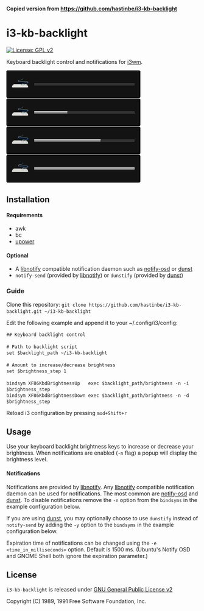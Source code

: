 #### Copied version from https://github.com/hastinbe/i3-kb-backlight



i3-kb-backlight
=========
[![License: GPL v2](https://img.shields.io/badge/License-GPL%20v2-blue.svg)][license]

Keyboard backlight control and notifications for [i3wm].

![](example.png)

## Installation

#### Requirements
* awk
* bc
* [upower]

#### Optional
* A [libnotify] compatible notification daemon such as [notify-osd] or [dunst]
* `notify-send` (provided by [libnotify]) or `dunstify` (provided by [dunst])

### Guide
Clone this repository: `git clone https://github.com/hastinbe/i3-kb-backlight.git ~/i3-kb-backlight`

Edit the following example and append it to your ~/.config/i3/config:

```
## Keyboard backlight control

# Path to backlight script
set $backlight_path ~/i3-kb-backlight

# Amount to increase/decrease brightness
set $brightness_step 1

bindsym XF86KbdBrightnessUp   exec $backlight_path/brightness -n -i $brightness_step
bindsym XF86KbdBrightnessDown exec $backlight_path/brightness -n -d $brightness_step
```
Reload i3 configuration by pressing `mod+Shift+r`

## Usage
Use your keyboard backlight brightness keys to increase or decrease your brightness. When notifications are enabled (`-n` flag) a popup will display the brightness level.

#### Notifications
Notifications are provided by [libnotify]. Any [libnotify] compatible notification daemon can be used for notifications. The most common are [notify-osd] and [dunst]. To disable notifications remove the `-n` option from the `bindsyms` in the example configuration below.

If you are using [dunst], you may optionally choose to use `dunstify` instead of `notify-send` by adding the `-y` option to the `bindsyms` in the example configuration below.

Expiration time of notifications can be changed using the `-e <time_in_milliseconds>` option. Default is 1500 ms. (Ubuntu's Notify OSD and GNOME Shell both ignore the expiration parameter.)

## License

`i3-kb-backlight` is released under [GNU General Public License v2][license]

Copyright (C) 1989, 1991 Free Software Foundation, Inc.

[dunst]: https://dunst-project.org
[i3wm]: https://i3wm.org
[libnotify]: https://developer.gnome.org/libnotify
[license]: https://www.gnu.org/licenses/gpl-2.0.en.html
[notify-osd]: https://launchpad.net/notify-osd
[upower]: https://upower.freedesktop.org
